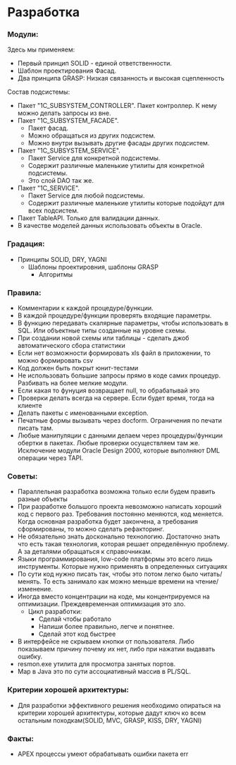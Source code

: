 # Разработка

### Модули: 

Здесь мы применяем:
  - Первый принцип SOLID - единой ответственности.
  - Шаблон проектирования Фасад.
  - Два принципа GRASP: Низкая связанность и высокая сцепленность

Состав подсистемы:
  - Пакет "1С_SUBSYSTEM_CONTROLLER". Пакет контроллер. К нему можно делать запросы из вне. 
  - Пакет "1С_SUBSYSTEM_FACADE". 
    - Пакет фасад. 
	- Можно обращаться из других подсистем. 
	- Можно внутри вызывать другие фасады других подсистем.
  - Пакет "1С_SUBSYSTEM_SERVICE". 
    - Пакет Service для конкретной подсистемы. 
	- Содержит различные маленькие утилиты для конкретной подсистемы.
	- Это слой DAO так же.
  - Пакет "1С_SERVICE". 
    - Пакет Service для любой подсистемы. 
	- Содержит различные маленькие утилиты которые подойдут для всех подсистем.
  - Пакет TableAPI. Только для валидации данных.
  - В качестве моделей данных использовать объекты в Oracle.

### Градация:
  - Принципы SOLID, DRY, YAGNI
    - Шаблоны проектировния, шаблоны GRASP
      - Алгоритмы


### Правила: 
  - Комментарии к каждой процедуре/функции.
  - В каждой процедуре/функции проверять входящие параметры.
  - В функцию передавать скалярные параметры, чтобы использовать в SQL. Или объектные типы созданные на уровне схемы.
  - При создании новой схемы или таблицы - сделать джоб автоматического сбора статистики
  - Если нет возможности формировать xls файл в приложении, то можно формировать csv
  - Код должен быть покрыт юнит-тестами
  - Не использовать большие запросы прямо в коде самих процедур. Разбивать на более мелкие модули.
  - Если какая то фунуция возвращает null, то обрабатывай это
  - Проверки делать всегда на сервере. Если будет время, тогда на клиенте
  - Делать пакеты с именованными exception.
  - Печатные формы вызывать через docform. Ограничения по печати писать там.
  - Любые манипуляции с данными делаем через процедуры/функции обертки в пакетах. Любые проверки осуществляем там же. Исключение модули Oracle Design 2000, которые выполняют DML операции через TAPI.
  

### Советы:
  - Параллельная разработка возможна только если будем править разные объекты
  - При разработке большого проекта невозможно написать хороший код с первого раз. Требования постоянно меняются, код меняется. Когда основная разработка будет закончена, а требования сформированы, то можно сделать рефакторинг.
  - Не обязательно знать досконально технологию. Достаточно знать что есть такая технология, которая решает определённую проблему. А за деталями обращаться к справочникам.
  - Языки программирования, low-code платформы это всего лишь инструменты. Которые нужно применять в определенных ситуациях
  - По сути код нужно писать так, чтобы это потом легко было читать/менять. То есть занимало как можно меньше времени на чтение/изменение.
  - Иногда вместо концентрации на коде, мы концентрируемся на оптимизации. Преждевременная оптимизация это зло.
    - Цикл разработки:
      - Сделай чтобы работало
      - Напиши более правильно, легче и понятнее.
      - Сделай этот код быстрее
  - В интерфейсе не скрываем кнопки от пользователя. Либо показываем причину почему их нет, либо при нажатии выдавать ошибку.
  - resmon.exe утилита для просмотра занятых портов.
  - Map в Java это по сути ассоциативный массив в PL/SQL.
  

### Критерии хорошей архитектуры:
  - Для разработки эффективного решения необходимо опираться на критерии хорошей архитектуры, которые дадут ключ ко всем остальным походкам(SOLID, MVC, GRASP, KISS, DRY, YAGNI)
  
  
### Факты:
  - APEX процессы умеют обрабатывать ошибки пакета err